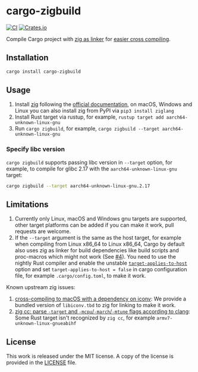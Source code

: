 # cargo-zigbuild

[![CI](https://github.com/messense/cargo-zigbuild/workflows/CI/badge.svg)](https://github.com/messense/cargo-zigbuild/actions?query=workflow%3ACI)
[![Crates.io](https://img.shields.io/crates/v/cargo-zigbuild.svg)](https://crates.io/crates/cargo-zigbuild)

Compile Cargo project with [zig as linker](https://andrewkelley.me/post/zig-cc-powerful-drop-in-replacement-gcc-clang.html) for [easier cross compiling](https://actually.fyi/posts/zig-makes-rust-cross-compilation-just-work/).

## Installation

```bash
cargo install cargo-zigbuild
```

## Usage

1. Install [zig](https://ziglang.org/) following the [official documentation](https://ziglang.org/download/),
on macOS, Windows and Linux you can also install zig from PyPI via `pip3 install ziglang`
2. Install Rust target via rustup, for example, `rustup target add aarch64-unknown-linux-gnu`
3. Run `cargo zigbuild`, for example, `cargo zigbuild --target aarch64-unknown-linux-gnu`

### Specify libc version

`cargo zigbuild` supports passing libc version in `--target` option, for example,
to compile for glibc 2.17 with the `aarch64-unknown-linux-gnu` target:

```bash
cargo zigbuild --target aarch64-unknown-linux-gnu.2.17
```

## Limitations

1. Currently only Linux, macOS and Windows gnu targets are supported,
   other target platforms can be added if you can make it work,
   pull requests are welcome.
2. If the `--target` argument is the same as the host target,
   for example when compiling from Linux x86\_64 to Linux x86\_64,
   Cargo by default also uses zig as linker for build dependencies like build scripts and proc-macros
   which might not work (See [#4](https://github.com/messense/cargo-zigbuild/issues/4)).
   You need to use the nightly Rust compiler and enable the unstable [`target-applies-to-host`](https://doc.rust-lang.org/nightly/cargo/reference/unstable.html#target-applies-to-host) option
   and set `target-applies-to-host = false` in cargo configuration file, for example `.cargo/config.toml`, to make it work.

Known upstream zig issues:

1. [cross-compiling to macOS with a dependency on iconv](https://github.com/ziglang/zig/issues/10485): We provide
   a bundled version of `libiconv.tbd` to zig for linking to make it work.
2. [zig cc: parse `-target` and `-mcpu`/`-march`/`-mtune` flags according to clang](https://github.com/ziglang/zig/issues/4911):
   Some Rust target isn't recognized by `zig cc`, for example `armv7-unknown-linux-gnueabihf`

## License

This work is released under the MIT license. A copy of the license is provided
in the [LICENSE](./LICENSE) file.
